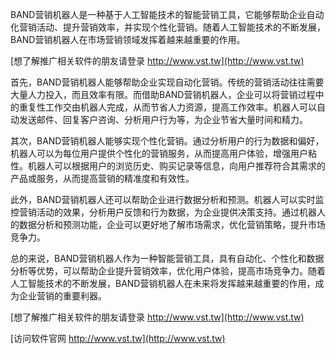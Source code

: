 BAND营销机器人是一种基于人工智能技术的智能营销工具，它能够帮助企业自动化营销活动、提升营销效率，并实现个性化营销。随着人工智能技术的不断发展，BAND营销机器人在市场营销领域发挥着越来越重要的作用。

[想了解推广相关软件的朋友请登录 http://www.vst.tw](http://www.vst.tw)

首先，BAND营销机器人能够帮助企业实现自动化营销。传统的营销活动往往需要大量人力投入，而且效率有限。而借助BAND营销机器人，企业可以将营销过程中的重复性工作交由机器人完成，从而节省人力资源，提高工作效率。机器人可以自动发送邮件、回复客户咨询、分析用户行为等，为企业节省大量时间和精力。

其次，BAND营销机器人能够实现个性化营销。通过分析用户的行为数据和偏好，机器人可以为每位用户提供个性化的营销服务，从而提高用户体验，增强用户粘性。机器人可以根据用户的浏览历史、购买记录等信息，向用户推荐符合其需求的产品或服务，从而提高营销的精准度和有效性。

此外，BAND营销机器人还可以帮助企业进行数据分析和预测。机器人可以实时监控营销活动的效果，分析用户反馈和行为数据，为企业提供决策支持。通过机器人的数据分析和预测功能，企业可以更好地了解市场需求，优化营销策略，提升市场竞争力。

总的来说，BAND营销机器人作为一种智能营销工具，具有自动化、个性化和数据分析等优势，可以帮助企业提升营销效率，优化用户体验，提高市场竞争力。随着人工智能技术的不断发展，BAND营销机器人在未来将发挥越来越重要的作用，成为企业营销的重要利器。

[想了解推广相关软件的朋友请登录 http://www.vst.tw](http://www.vst.tw)


[访问软件官网 http://www.vst.tw](http://www.vst.tw)
